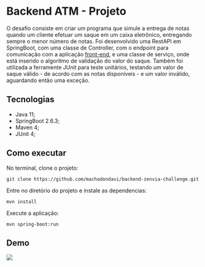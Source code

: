 # Backend ATM - Projeto

O desafio consiste em criar um programa que simule a entrega de notas quando um cliente efetuar um saque em um caixa eletrônico, 
entregando sempre o menor número de notas. Foi desenvolvido uma RestAPI em SpringBoot, com uma classe de Controller, com o endpoint para comunicação com a aplicação 
[front-end](https://github.com/machadondavi/frontend-zenvia-challenge), e uma classe de serviço, onde está inserido o algoritmo de validação do valor do saque. Também
foi utilizada a ferramente JUnit para teste unitários, testando um valor de saque válido - de acordo com as notas disponíveis - e um valor inválido, aguardando então uma exceção.

## Tecnologias

 - Java 11;
 - SpringBoot 2.6.3;
 - Maven 4;
 - JUnit 4;

## Como executar

No terminal, clone o projeto: 

`git clone https://github.com/machadondavi/backend-zenvia-challenge.git`

Entre no diretório do projeto e instale as dependencias:

`mvn install`

Execute a aplicação:

`mvn spring-boot:run`

## Demo

<img src="https://github.com/machadondavi/backend-zenvia-challenge/blob/master/src/main/resources/static/image/caixa-eletronico.gif">
